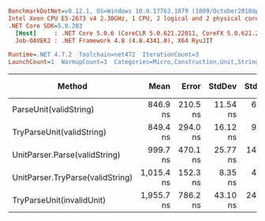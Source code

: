 ``` ini

BenchmarkDotNet=v0.12.1, OS=Windows 10.0.17763.1879 (1809/October2018Update/Redstone5)
Intel Xeon CPU E5-2673 v4 2.30GHz, 1 CPU, 2 logical and 2 physical cores
.NET Core SDK=5.0.203
  [Host]     : .NET Core 5.0.6 (CoreCLR 5.0.621.22011, CoreFX 5.0.621.22011), X64 RyuJIT
  Job-OAVEKJ : .NET Framework 4.8 (4.8.4341.0), X64 RyuJIT

Runtime=.NET 4.7.2  Toolchain=net472  IterationCount=3  
LaunchCount=1  WarmupCount=3  Categories=Micro,Construction,Unit,String  

```
|                           Method |       Mean |    Error |   StdDev |   StdErr |        Min |        Max |     Median | Ratio | MannWhitney(5%) | RatioSD |  Gen 0 | Gen 1 | Gen 2 | Allocated |
|--------------------------------- |-----------:|---------:|---------:|---------:|-----------:|-----------:|-----------:|------:|---------------- |--------:|-------:|------:|------:|----------:|
|           ParseUnit(validString) |   846.9 ns | 210.5 ns | 11.54 ns |  6.66 ns |   834.1 ns |   856.6 ns |   850.0 ns |  1.00 |            Base |    0.00 | 0.0728 |     - |     - |     497 B |
|        TryParseUnit(validString) |   849.4 ns | 294.0 ns | 16.12 ns |  9.30 ns |   831.1 ns |   861.5 ns |   855.6 ns |  1.00 |               ? |    0.03 | 0.0698 |     - |     - |     473 B |
|    UnitParser.Parse(validString) |   999.7 ns | 470.1 ns | 25.77 ns | 14.88 ns |   975.1 ns | 1,026.5 ns |   997.4 ns |  1.18 |               ? |    0.04 | 0.0858 |     - |     - |     545 B |
| UnitParser.TryParse(validString) | 1,015.4 ns | 152.3 ns |  8.35 ns |  4.82 ns | 1,006.2 ns | 1,022.3 ns | 1,017.8 ns |  1.20 |               ? |    0.02 | 0.0782 |     - |     - |     521 B |
|        TryParseUnit(invalidUnit) | 1,955.7 ns | 786.2 ns | 43.10 ns | 24.88 ns | 1,906.2 ns | 1,984.8 ns | 1,976.2 ns |  2.31 |               ? |    0.07 | 0.1486 |     - |     - |    1003 B |
